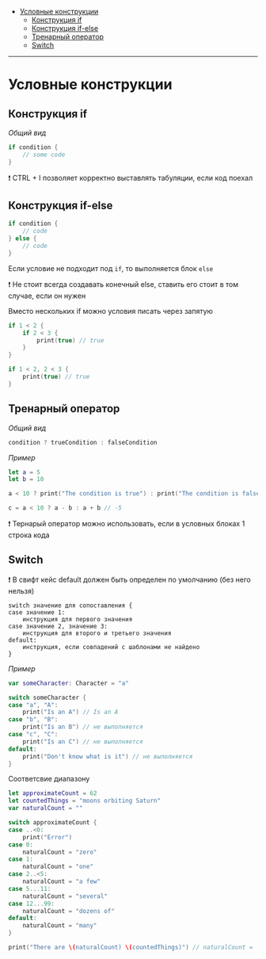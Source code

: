 <!-- Урок 3. Условные инструкции. Опциональные типы данных -->

- [Условные конструкции](#условные-конструкции)
  - [Конструкция if](#конструкция-if)
  - [Конструкция if-else](#конструкция-if-else)
  - [Тренарный оператор](#тренарный-оператор)
  - [Switch](#switch)
---
# Условные конструкции

## Конструкция if 
*Общий вид*
```swift
if condition {
    // some code
}
```

❗️ CTRL + I позволяет корректно выставлять табуляции, если код поехал

## Конструкция if-else
```swift
if condition {
    // code
} else {
    // code
}
```
Если условие не подходит под `if`, то выполняется блок `else`

❗️ Не стоит всегда создавать конечный else, ставить его стоит в том случае, если он нужен

Вместо нескольких if можно условия писать через запятую
```swift
if 1 < 2 {
    if 2 < 3 {
        print(true) // true
    }
}

if 1 < 2, 2 < 3 {
    print(true) // true
}
```

## Тренарный оператор 
*Общий вид*
```swift
condition ? trueCondition : falseCondition
```

*Пример* 
```swift
let a = 5
let b = 10

a < 10 ? print("The condition is true") : print("The condition is false") // "The condition is true"

c = a < 10 ? a - b : a + b // -5
```
❗️ Тернарый оператор можно использовать, если в условных блоках 1 строка кода

## Switch

❗️ В свифт кейс default должен быть определен по умолчанию (без него нельзя)

```
switch значение для сопоставления {
case значение 1:
    инструкция для первого значения
case значение 2, значение 3:
    инструкция для второго и третьего значения
default:
    инструкция, если совпадений с шаблонами не найдено
}
```

*Пример*
```swift
var someCharacter: Character = "a"

switch someCharacter {
case "a", "A":
    print("Is an A") // Is an A
case "b", "B":
    print("Is an B") // не выполняется
case "c", "C":
    print("Is an C") // не выполняется
default:
    print("Don't know what is it") // не выполняется
}
```

Соответсвие диапазону
```swift
let approximateCount = 62
let countedThings = "moons orbiting Saturn"
var naturalCount = ""

switch approximateCount {
case ..<0:
    print("Error")
case 0:
    naturalCount = "zero"
case 1:
    naturalCount = "one"
case 2..<5:
    naturalCount = "a few"
case 5...11:
    naturalCount = "several"
case 12...99:
    naturalCount = "dozens of"
default:
    naturalCount = "many"
}

print("There are \(naturalCount) \(countedThings)") // naturalCount =  dozens of
```
